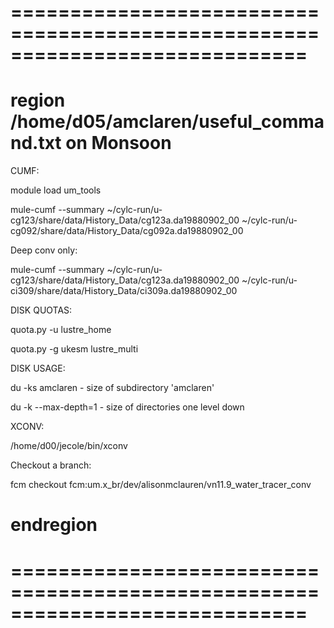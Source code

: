 





# =============================================================================
# region /home/d05/amclaren/useful_command.txt on Monsoon



CUMF:

module load um_tools

mule-cumf --summary ~/cylc-run/u-cg123/share/data/History_Data/cg123a.da19880902_00 ~/cylc-run/u-cg092/share/data/History_Data/cg092a.da19880902_00

Deep conv only:

mule-cumf --summary ~/cylc-run/u-cg123/share/data/History_Data/cg123a.da19880902_00 ~/cylc-run/u-ci309/share/data/History_Data/ci309a.da19880902_00

DISK QUOTAS:

quota.py -u lustre_home

quota.py -g ukesm lustre_multi


DISK USAGE:

du -ks amclaren        - size of subdirectory 'amclaren'

du -k --max-depth=1    - size of directories one level down

XCONV:

/home/d00/jecole/bin/xconv

Checkout a branch:

fcm checkout fcm:um.x_br/dev/alisonmclauren/vn11.9_water_tracer_conv

# endregion
# =============================================================================

